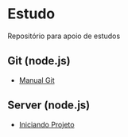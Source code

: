# Estudo

Repositório para apoio de estudos

## Git (node.js)

- [Manual Git](/src/git_helper.md)

## Server (node.js)

- [Iniciando Projeto](/src/node_startup.md)
